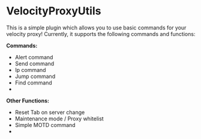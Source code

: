 # VelocityProxyUtils

This is a simple plugin which allows you to use basic commands for your velocity proxy!
Currently, it supports the following commands and functions:

**Commands:**
- Alert command
- Send command
- Ip command
- Jump command
- Find command
- 
**Other Functions:**
- Reset Tab on server change
- Maintenance mode / Proxy whitelist
- Simple MOTD command
- 